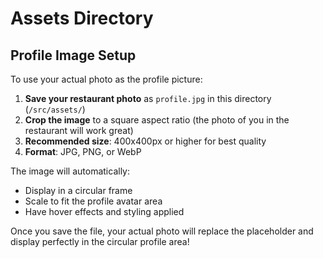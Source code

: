 # Assets Directory

## Profile Image Setup

To use your actual photo as the profile picture:

1. **Save your restaurant photo** as `profile.jpg` in this directory (`/src/assets/`)
2. **Crop the image** to a square aspect ratio (the photo of you in the restaurant will work great)
3. **Recommended size**: 400x400px or higher for best quality
4. **Format**: JPG, PNG, or WebP

The image will automatically:
- Display in a circular frame
- Scale to fit the profile avatar area
- Have hover effects and styling applied

Once you save the file, your actual photo will replace the placeholder and display perfectly in the circular profile area!
